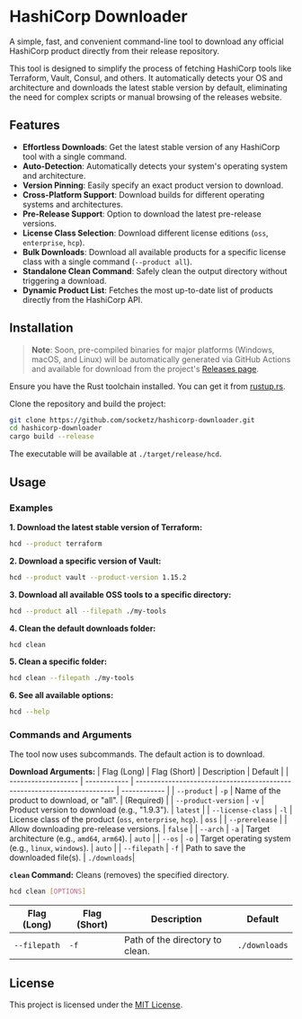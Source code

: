# HashiCorp Downloader

A simple, fast, and convenient command-line tool to download any official HashiCorp product directly from their release repository.

This tool is designed to simplify the process of fetching HashiCorp tools like Terraform, Vault, Consul, and others. It automatically detects your OS and architecture and downloads the latest stable version by default, eliminating the need for complex scripts or manual browsing of the releases website.

## Features

- **Effortless Downloads**: Get the latest stable version of any HashiCorp tool with a single command.
- **Auto-Detection**: Automatically detects your system's operating system and architecture.
- **Version Pinning**: Easily specify an exact product version to download.
- **Cross-Platform Support**: Download builds for different operating systems and architectures.
- **Pre-Release Support**: Option to download the latest pre-release versions.
- **License Class Selection**: Download different license editions (`oss`, `enterprise`, `hcp`).
- **Bulk Downloads**: Download all available products for a specific license class with a single command (`--product all`).
- **Standalone Clean Command**: Safely clean the output directory without triggering a download.
- **Dynamic Product List**: Fetches the most up-to-date list of products directly from the HashiCorp API.

## Installation

> **Note**: Soon, pre-compiled binaries for major platforms (Windows, macOS, and Linux) will be automatically generated via GitHub Actions and available for download from the project's [Releases page](https://github.com/socketz/hashicorp-downloader/releases).

Ensure you have the Rust toolchain installed. You can get it from [rustup.rs](https://rustup.rs/).

Clone the repository and build the project:
```sh
git clone https://github.com/socketz/hashicorp-downloader.git
cd hashicorp-downloader
cargo build --release
```
The executable will be available at `./target/release/hcd`.

## Usage

### Examples

**1. Download the latest stable version of Terraform:**
```sh
hcd --product terraform
```

**2. Download a specific version of Vault:**
```sh
hcd --product vault --product-version 1.15.2
```

**3. Download all available OSS tools to a specific directory:**
```sh
hcd --product all --filepath ./my-tools
```

**4. Clean the default downloads folder:**
```sh
hcd clean
```

**5. Clean a specific folder:**
```sh
hcd clean --filepath ./my-tools
```

**6. See all available options:**
```sh
hcd --help
```

### Commands and Arguments

The tool now uses subcommands. The default action is to download.

**Download Arguments:**
| Flag (Long)         | Flag (Short) | Description                                                              | Default      |
| ------------------- | ------------ | ------------------------------------------------------------------------ | ------------ |
| `--product`         | `-p`         | Name of the product to download, or "all".                               | (Required)   |
| `--product-version` | `-v`         | Product version to download (e.g., "1.9.3").                             | `latest`     |
| `--license-class`   | `-l`         | License class of the product (`oss`, `enterprise`, `hcp`).               | `oss`        |
| `--prerelease`      |              | Allow downloading pre-release versions.                                  | `false`      |
| `--arch`            | `-a`         | Target architecture (e.g., `amd64`, `arm64`).                            | `auto`       |
| `--os`              | `-o`         | Target operating system (e.g., `linux`, `windows`).                      | `auto`       |
| `--filepath`        | `-f`         | Path to save the downloaded file(s).                                     | `./downloads`|

**`clean` Command:**
Cleans (removes) the specified directory.
```sh
hcd clean [OPTIONS]
```
| Flag (Long)  | Flag (Short) | Description                      | Default       |
| ------------ | ------------ | -------------------------------- | ------------- |
| `--filepath` | `-f`         | Path of the directory to clean.  | `./downloads` |


## License

This project is licensed under the [MIT License](LICENSE).